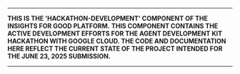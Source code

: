 ********************************************************************************
**THIS IS THE 'HACKATHON-DEVELOPMENT' COMPONENT OF THE INSIGHTS FOR GOOD PLATFORM.**
**THIS COMPONENT CONTAINS THE ACTIVE DEVELOPMENT EFFORTS FOR THE AGENT DEVELOPMENT KIT HACKATHON WITH GOOGLE CLOUD. THE CODE AND DOCUMENTATION HERE REFLECT THE CURRENT STATE OF THE PROJECT INTENDED FOR THE JUNE 23, 2025 SUBMISSION.**
********************************************************************************
